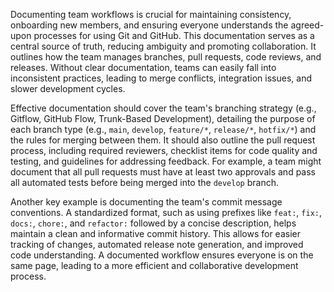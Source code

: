 Documenting team workflows is crucial for maintaining consistency, onboarding new members, and ensuring everyone understands the agreed-upon processes for using Git and GitHub. This documentation serves as a central source of truth, reducing ambiguity and promoting collaboration. It outlines how the team manages branches, pull requests, code reviews, and releases. Without clear documentation, teams can easily fall into inconsistent practices, leading to merge conflicts, integration issues, and slower development cycles.

Effective documentation should cover the team's branching strategy (e.g., Gitflow, GitHub Flow, Trunk-Based Development), detailing the purpose of each branch type (e.g., `main`, `develop`, `feature/*`, `release/*`, `hotfix/*`) and the rules for merging between them. It should also outline the pull request process, including required reviewers, checklist items for code quality and testing, and guidelines for addressing feedback. For example, a team might document that all pull requests must have at least two approvals and pass all automated tests before being merged into the `develop` branch.

Another key example is documenting the team's commit message conventions. A standardized format, such as using prefixes like `feat:`, `fix:`, `docs:`, `chore:`, and `refactor:` followed by a concise description, helps maintain a clean and informative commit history. This allows for easier tracking of changes, automated release note generation, and improved code understanding. A documented workflow ensures everyone is on the same page, leading to a more efficient and collaborative development process.